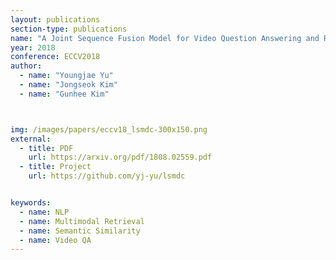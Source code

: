```yaml
---
layout: publications
section-type: publications
name: "A Joint Sequence Fusion Model for Video Question Answering and Retrieval"
year: 2018
conference: ECCV2018
author:
  - name: "Youngjae Yu"
  - name: "Jongseok Kim"
  - name: "Gunhee Kim"



img: /images/papers/eccv18_lsmdc-300x150.png
external:
  - title: PDF
    url: https://arxiv.org/pdf/1808.02559.pdf
  - title: Project
    url: https://github.com/yj-yu/lsmdc


keywords:
  - name: NLP
  - name: Multimodal Retrieval
  - name: Semantic Similarity
  - name: Video QA 
---
```



